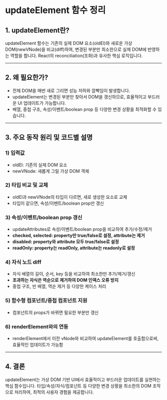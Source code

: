 # updateElement 함수 정리

## 1. updateElement란?

updateElement 함수는 기존의 실제 DOM 요소(oldEl)와 새로운 가상 DOM(newVNode)을 비교(diff)하여, 변경된 부분만 최소한으로 실제 DOM에 반영하는 역할을 합니다. React의 reconciliation(조화)과 유사한 핵심 로직입니다.

---

## 2. 왜 필요한가?

- 전체 DOM을 매번 새로 그리면 성능 저하와 깜빡임이 발생합니다.
- updateElement는 변경된 부분만 찾아서 DOM을 갱신하므로, 효율적이고 부드러운 UI 업데이트가 가능합니다.
- 배열, 중첩 구조, 속성/이벤트/boolean prop 등 다양한 변경 상황을 최적화할 수 있습니다.

---

## 3. 주요 동작 원리 및 코드별 설명

### 1) 입력값

- oldEl: 기존의 실제 DOM 요소
- newVNode: 새롭게 그릴 가상 DOM 객체

### 2) 타입 비교 및 교체

- oldEl과 newVNode의 타입이 다르면, 새로 생성한 요소로 교체
- 타입이 같으면, 속성/이벤트/boolean prop만 갱신

### 3) 속성/이벤트/boolean prop 갱신

- updateAttributes로 속성/이벤트/boolean prop을 비교하여 추가/수정/제거
- **checked, selected: property만 true/false로 설정, attribute는 제거**
- **disabled: property와 attribute 모두 true/false로 설정**
- **readOnly: property는 readOnly, attribute는 readonly로 설정**

### 4) 자식 노드 diff

- 자식 배열의 길이, 순서, key 등을 비교하여 최소한만 추가/제거/갱신
- **초과하는 자식은 역순으로 제거하여 DOM 인덱스 오류 방지**
- 중첩 구조, 빈 배열, 역순 제거 등 다양한 케이스 처리

### 5) 함수형 컴포넌트/중첩 컴포넌트 지원

- 컴포넌트의 props가 바뀌면 필요한 부분만 갱신

### 6) renderElement와의 연동

- renderElement에서 이전 vNode와 비교하여 updateElement를 호출함으로써, 효율적인 업데이트가 가능함

---

## 4. 결론

updateElement는 가상 DOM 기반 UI에서 효율적이고 부드러운 업데이트를 실현하는 핵심 함수입니다. 타입/속성/자식/컴포넌트 등 다양한 변경 상황을 최소한의 DOM 조작으로 처리하여, 최적의 사용자 경험을 제공합니다.

